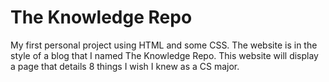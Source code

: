 # The Knowledge Repo
My first personal project using HTML and some CSS. The website is in the style of a blog that I named The Knowledge Repo. This website will display a page that details 8 things I wish I knew as a CS major.
